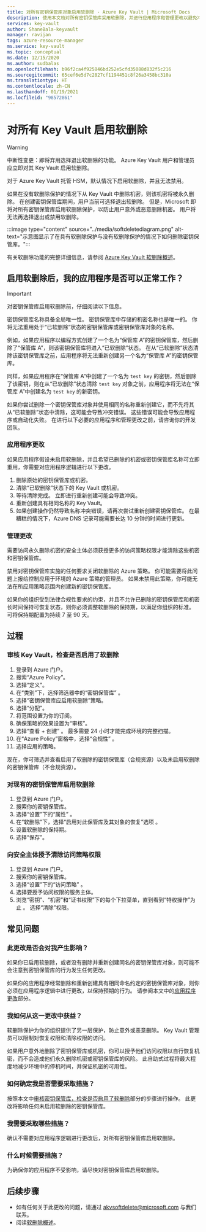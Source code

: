 ```yaml
---
title: 对所有密钥保管库对象启用软删除 - Azure Key Vault | Microsoft Docs
description: 使用本文档对所有密钥保管库采用软删除，并进行应用程序和管理更改以避免冲突错误。
services: key-vault
author: ShaneBala-keyvault
manager: ravijan
tags: azure-resource-manager
ms.service: key-vault
ms.topic: conceptual
ms.date: 12/15/2020
ms.author: sudbalas
ms.openlocfilehash: b96f2ca4f925846bd252e5cfd35088d832f5c216
ms.sourcegitcommit: 65cef6e5d7c2827cf1194451c8f26a3458bc310a
ms.translationtype: HT
ms.contentlocale: zh-CN
ms.lasthandoff: 01/19/2021
ms.locfileid: "98572861"
---
```

# <a name="soft-delete-will-be-enabled-on-all-key-vaults"></a>对所有 Key Vault 启用软删除

> [!WARNING]
> 中断性变更：即将弃用选择退出软删除的功能。 Azure Key Vault 用户和管理员应立即对其 Key Vault 启用软删除。
>
> 对于 Azure Key Vault 托管 HSM，默认情况下启用软删除，并且无法禁用。

如果在没有软删除保护的情况下从 Key Vault 中删除机密，则该机密将被永久删除。 在创建密钥保管库期间，用户当前可选择退出软删除。 但是，Microsoft 即将对所有密钥保管库启用软删除保护，以防止用户意外或恶意删除机密。 用户将无法再选择退出或禁用软删除。

:::image type="content" source="../media/softdeletediagram.png" alt-text="示意图显示了在具有软删除保护与没有软删除保护的情况下如何删除密钥保管库。":::

有关软删除功能的完整详细信息，请参阅 [Azure Key Vault 软删除概述](soft-delete-overview.md)。

## <a name="can-my-application-work-with-soft-delete-enabled"></a>启用软删除后，我的应用程序是否可以正常工作？

> [!Important] 
> 对密钥保管库启用软删除前，仔细阅读以下信息。

密钥保管库名称具备全局唯一性。 密钥保管库中存储的机密名称也是唯一的。 你将无法重用处于“已软删除”状态的密钥保管库或密钥保管库对象的名称。 

例如，如果应用程序以编程方式创建了一个名为“保管库 A”的密钥保管库，然后删除了“保管库 A”，则该密钥保管库将进入“已软删除”状态。 在从“已软删除”状态清除该密钥保管库之前，应用程序将无法重新创建另一个名为“保管库 A”的密钥保管库。 

同样，如果应用程序在“保管库 A”中创建了一个名为 `test key` 的密钥，然后删除了该密钥，则在从“已软删除”状态清除 `test key` 对象之前，应用程序将无法在“保管库 A”中创建名为 `test key` 的新密钥。 

如果你尝试删除一个密钥保管库对象并使用相同的名称重新创建它，而不先将其从“已软删除”状态中清除，这可能会导致冲突错误。 这些错误可能会导致应用程序或自动化失败。 在进行以下必要的应用程序和管理更改之前，请咨询你的开发团队。 

### <a name="application-changes"></a>应用程序更改

如果应用程序假设未启用软删除，并且希望已删除的机密或密钥保管库名称可立即重用，你需要对应用程序逻辑进行以下更改。

1. 删除原始的密钥保管库或机密。
1. 清除“已软删除”状态下的 Key Vault 或机密。
1. 等待清除完成。 立即进行重新创建可能会导致冲突。
1. 重新创建具有相同名称的 Key Vault。
1. 如果创建操作仍然导致名称冲突错误，请再次尝试重新创建密钥保管库。 在最糟糕的情况下，Azure DNS 记录可能需要长达 10 分钟的时间进行更新。

### <a name="administration-changes"></a>管理更改

需要访问永久删除机密的安全主体必须获授更多的访问策略权限才能清除这些机密和密钥保管库。

禁用对密钥保管库实施的任何要求关闭软删除的 Azure 策略。 你可能需要将此问题上报给控制应用于环境的 Azure 策略的管理员。 如果未禁用此策略，你可能无法在所应用策略范围内创建新的密钥保管库。

如果你的组织受到法律合规性要求的约束，并且不允许已删除的密钥保管库和机密长时间保持可恢复状态，则你必须调整软删除的保持期，以满足你组织的标准。 可将保持期配置为持续 7 至 90 天。

## <a name="procedures"></a>过程

### <a name="audit-your-key-vaults-to-check-if-soft-delete-is-enabled"></a>审核 Key Vault，检查是否启用了软删除

1. 登录到 Azure 门户。
1. 搜索“Azure Policy”。
1. 选择“定义”。
1. 在“类别”下，选择筛选器中的“密钥保管库” 。
1. 选择“密钥保管库应启用软删除”策略。
1. 选择“分配”。 
1. 将范围设置为你的订阅。
1. 确保策略的效果设置为“审核”。
1. 选择“查看 + 创建”  。 最多需要 24 小时才能完成环境的完整扫描。
1. 在“Azure Policy”窗格中，选择“合规性” 。
1. 选择应用的策略。

现在，你可筛选并查看启用了软删除的密钥保管库（合规资源）以及未启用软删除的密钥保管库（不合规资源）。

### <a name="turn-on-soft-delete-for-an-existing-key-vault"></a>对现有的密钥保管库启用软删除

1. 登录到 Azure 门户。
1. 搜索你的密钥保管库。
1. 选择“设置”下的“属性” 。
1. 在“软删除”下，选择“启用对此保管库及其对象的恢复”选项 。
1. 设置软删除的保持期。
1. 选择“保存”。 

### <a name="grant-purge-access-policy-permissions-to-a-security-principal"></a>向安全主体授予清除访问策略权限

1. 登录到 Azure 门户。
1. 搜索你的密钥保管库。
1. 选择“设置”下的“访问策略” 。
1. 选择要授予访问权限的服务主体。
1. 浏览“密钥”、“机密”和“证书权限”下的每个下拉菜单，直到看到“特权操作”为止   。 选择“清除”权限。

## <a name="frequently-asked-questions"></a>常见问题

### <a name="does-this-change-affect-me"></a>此更改是否会对我产生影响？

如果你已启用软删除，或者没有删除并重新创建同名的密钥保管库对象，则可能不会注意到密钥保管库的行为发生任何更改。

如果你的应用程序经常删除和重新创建具有相同命名约定的密钥保管库对象，则你必须在应用程序逻辑中进行更改，以保持预期的行为。 请参阅本文中的[应用程序更改](#application-changes)部分。

### <a name="how-do-i-benefit-from-this-change"></a>我如何从这一更改中获益？

软删除保护为你的组织提供了另一层保护，防止意外或恶意删除。 Key Vault 管理员可以限制对恢复权限和清除权限的访问。

如果用户意外地删除了密钥保管库或机密，你可以授予他们访问权限以自行恢复机密，而不会造成他们永久删除机密或密钥保管库的风险。 此自助式过程将最大程度地减少环境中的停机时间，并保证机密的可用性。

### <a name="how-do-i-find-out-if-i-need-to-take-action"></a>如何确定我是否需要采取措施？

按照本文中[审核密钥保管库，检查是否启用了软删除](#audit-your-key-vaults-to-check-if-soft-delete-is-enabled)部分的步骤进行操作。 此更改将影响任何未启用软删除的密钥保管库。

### <a name="what-action-do-i-need-to-take"></a>我需要采取哪些措施？

确认不需要对应用程序逻辑进行更改后，对所有密钥保管库启用软删除。

### <a name="when-do-i-need-to-take-action"></a>什么时候需要措施？

为确保你的应用程序不受影响，请尽快对密钥保管库启用软删除。

## <a name="next-steps"></a>后续步骤

- 如有任何关于此更改的问题，请通过 [akvsoftdelete@microsoft.com](mailto:akvsoftdelete@microsoft.com) 与我们联系。
- 阅读[软删除概述](soft-delete-overview.md)。
